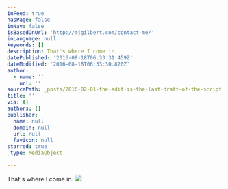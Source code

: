 ```yaml
---
inFeed: true
hasPage: false
inNav: false
isBasedOnUrl: 'http://mjgilbert.com/contact-me/'
inLanguage: null
keywords: []
description: That's where I come in.
datePublished: '2016-08-18T06:33:31.459Z'
dateModified: '2016-08-18T06:33:30.820Z'
author:
  - name: ''
    url: ''
sourcePath: _posts/2016-02-01-the-edit-is-the-last-draft-of-the-script.md
title: ''
via: {}
authors: []
publisher:
  name: null
  domain: null
  url: null
  favicon: null
starred: true
_type: MediaObject

---
```

That's where I come in.
![](https://s3-us-west-2.amazonaws.com/the-grid-img/p/4e5bee26c2cc894f5b2e5c3cead6cd47fe2a05ec.jpg)